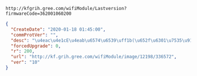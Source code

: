 `http://kfgrih.gree.com/wifiModule/Lastversion?firmwareCode=362001060200`

```json
{
  "CreateDate": "2020-01-18 01:45:00",
  "commProtVer": "",
  "desc": "\u4eac\u4e1cE\u4eab\u6574\u6539\uff1b(\u652f\u6301\u7535\u91cf\u4e0a\u62a5)",
  "forcedUpgrade": 0,
  "r": 200,
  "url": "http://kf.grih.gree.com/wifiModule/image/12198/336572",
  "ver": "10"
}
```